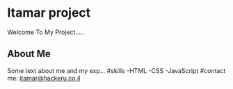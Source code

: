 # Itamar  project
Welcome To My Project.....
## About Me
Some text about me and my exp...
#skills
-HTML
-CSS
-JavaScript
#contact me:
itamar@hackeru.co.il
